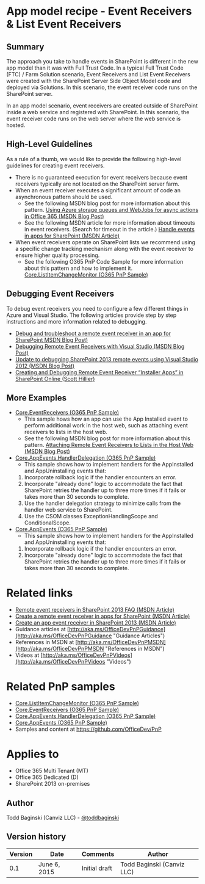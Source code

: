 App model recipe - Event Receivers & List Event Receivers
=========================================================

Summary
-------

The approach you take to handle events in SharePoint is different in the new app model than it was with Full Trust Code.  In a typical Full Trust Code (FTC) / Farm Solution scenario, Event Receivers and List Event Receivers were created with the SharePoint Server Side Object Model code and deployed via Solutions.  In this scenario, the event receiver code runs on the SharePoint server.

In an app model scenario, event receivers are created outside of SharePoint inside a web service and registered with SharePoint.  In this scenario, the event receiver code runs on the web server where the web service is hosted.

High-Level Guidelines
---------------------

As a rule of a thumb, we would like to provide the following high-level guidelines for creating event receivers.

- There is no guaranteed execution for event receivers because event receivers typically are not located on the SharePoint server farm.
- When an event receiver executes a significant amount of code an asynchronous pattern should be used.
	+ See the following MSDN blog post for more information about this pattern. [Using Azure storage queues and WebJobs for async actions in Office 365 (MSDN Blog Post)](http://blogs.msdn.com/b/vesku/archive/2015/03/02/using-azure-storage-queues-and-webjobs-for-async-actions-in-office-365.aspx)
	+ See the following MSDN article for more information about timeouts in event receivers.  (Search for timeout in the article.)  [Handle events in apps for SharePoint (MSDN Article)](https://msdn.microsoft.com/en-us/library/office/jj220048.aspx)
- When event receivers operate on SharePoint lists we recommend using a specific change tracking mechanism along with the event receiver to ensure higher quality processing.
	+ See the following O365 PnP Code Sample for more information about this pattern and how to implement it.  [Core.ListItemChangeMonitor (O365 PnP Sample)](https://github.com/OfficeDev/PnP/tree/master/Samples/Core.ListItemChangeMonitor)


Debugging Event Receivers
-------------------------
To debug event receivers you need to configure a few different things in Azure and Visual Studio.  The following articles provide step by step instructions and more information related to debugging. 
- [Debug and troubleshoot a remote event receiver in an app for SharePoint MSDN Blog Post)](https://msdn.microsoft.com/en-us/library/office/dn275975.aspx) 
- [Debugging Remote Event Receivers with Visual Studio (MSDN Blog Post)](http://blogs.msdn.com/b/officeapps/archive/2013/01/03/debugging-remote-event-receivers-with-visual-studio.aspx)
- [Update to debugging SharePoint 2013 remote events using Visual Studio 2012 (MSDN Blog Post)](http://blogs.msdn.com/b/officeapps/archive/2013/03/21/update-to-debugging-sharepoint-2013-remote-events-using-visual-studio-2012.aspx)
- [Creating and Debugging Remote Event Receiver “Installer Apps” in SharePoint Online (Scott Hillier)](http://www.itunity.com/article/create-debug-remote-event-receiver-installer-apps-sharepoint-online-775)

More Examples
-------------
- [Core.EventReceivers (O365 PnP Sample)](https://github.com/OfficeDev/PnP/tree/master/Samples/Core.EventReceivers)
	+ This sample hows how an app can use the App Installed event to perform additional work in the host web, such as attaching event receivers to lists in the host web.
	+ See the following MSDN blog post for more information about this pattern. [Attaching Remote Event Receivers to Lists in the Host Web (MSDN Blog Post)](http://blogs.msdn.com/b/kaevans/archive/2014/02/26/attaching-remote-event-receivers-to-lists-in-the-host-web.aspx)
- [Core.AppEvents.HandlerDelegation (O365 PnP Sample)](https://github.com/OfficeDev/PnP/tree/master/Samples/Core.AppEvents.HandlerDelegation)
	+ This sample shows how to implement handlers for the AppInstalled and AppUninstalling events that:
	1. Incorporate rollback logic if the handler encounters an error.
	2. Incorporate "already done" logic to accommodate the fact that SharePoint retries the handler up to three more times if it fails or takes more than 30 seconds to complete.
	3. Use the handler delegation strategy to minimize calls from the handler web service to SharePoint.
	4. Use the CSOM classes ExceptionHandlingScope and ConditionalScope.
- [Core.AppEvents (O365 PnP Sample)](https://github.com/OfficeDev/PnP/tree/master/Samples/Core.AppEvents)
	+ This sample shows how to implement handlers for the AppInstalled and AppUninstalling events that:
	1. Incorporate rollback logic if the handler encounters an error.
	2. Incorporate "already done" logic to accommodate the fact that SharePoint retries the handler up to three more times if it fails or takes more than 30 seconds to complete.

Related links
=============
- [Remote event receivers in SharePoint 2013 FAQ (MSDN Article)](https://msdn.microsoft.com/EN-US/library/office/dn456315.aspx)
- [Create a remote event receiver in apps for SharePoint (MSDN Article)](https://msdn.microsoft.com/EN-US/library/office/jj220043.aspx)
- [Create an app event receiver in SharePoint 2013 (MSDN Article)](https://msdn.microsoft.com/EN-US/library/office/jj220052.aspx)
- Guidance articles at [http://aka.ms/OfficeDevPnPGuidance](http://aka.ms/OfficeDevPnPGuidance "Guidance Articles")
- References in MSDN at [http://aka.ms/OfficeDevPnPMSDN](http://aka.ms/OfficeDevPnPMSDN "References in MSDN")
- Videos at [http://aka.ms/OfficeDevPnPVideos](http://aka.ms/OfficeDevPnPVideos "Videos")

Related PnP samples
===================

- [Core.ListItemChangeMonitor (O365 PnP Sample)](https://github.com/OfficeDev/PnP/tree/master/Samples/Core.ListItemChangeMonitor)
- [Core.EventReceivers (O365 PnP Sample)](https://github.com/OfficeDev/PnP/tree/master/Samples/Core.EventReceivers)
- [Core.AppEvents.HandlerDelegation (O365 PnP Sample)](https://github.com/OfficeDev/PnP/tree/master/Samples/Core.AppEvents.HandlerDelegation)
- [Core.AppEvents (O365 PnP Sample)](https://github.com/OfficeDev/PnP/tree/master/Samples/Core.AppEvents)
- Samples and content at https://github.com/OfficeDev/PnP

Applies to
==========
- Office 365 Multi Tenant (MT)
- Office 365 Dedicated (D) 
- SharePoint 2013 on-premises

Author
------
Todd Baginski (Canviz LLC) - [@toddbaginski](https://twitter.com/toddbaginski)

Version history
---------------
Version  | Date | Comments | Author
---------| -----| ---------| ------
0.1  | June 6, 2015 | Initial draft | Todd Baginski (Canviz LLC)

